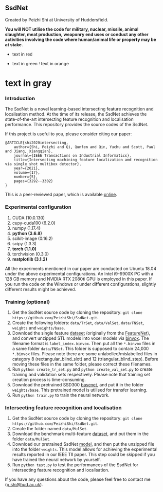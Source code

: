 ## SsdNet

Created by Peizhi Shi at University of Huddersfield. 

**You will NOT utilise the code for military, nuclear, missile, animal slaughter, meat production, weaponry end uses or conduct any other activities involving the code where human/animal life or property may be at stake.**


- text in red
+ text in green
! text in orange
# text in gray


### Introduction

The SsdNet is a novel learning-based intersecting feature recognition and localisation method. At the time of its release, the SsdNet achieves the state-of-the-art intersecting feature recognition and localisation performance. This repository provides the source codes of the SsdNet. 

If this project is useful to you, please consider citing our paper:

    @ARTICLE{shi2020intersecting,
	    author={Shi, Peizhi and Qi, Qunfen and Qin, Yuchu and Scott, Paul and Jiang, Xiangqian},
	    journal={IEEE Transactions on Industrial Informatics}, 
	    title={Intersecting machining feature localization and recognition via single shot multibox detector}, 
	    year={2021},
	    volume={17},
	    number={5},
	    pages={3292--3302}
    }

This is a peer-reviewed paper, which is available [online](https://doi.org/10.1109/TII.2020.3030620). 


### Experimental configuration

1. CUDA (10.0.130)
2. cupy-cuda100 (6.2.0)
3. numpy (1.17.4)
4. **python (3.6.8)**
5. scikit-image (0.16.2)
6. scipy (1.3.3)
7. **torch (1.1.0)**
8. torchvision (0.3.0)
9. **matplotlib (3.1.2)**

All the experiments mentioned in our paper are conducted on Ubuntu 18.04 under the above experimental configurations. An Intel i9-9900X PC with a 128 GB memory and NVIDIA RTX 2080ti GPU is employed in this paper. If you run the code on the Windows or under different configurations, slightly different results might be achieved.


### Training (optional)

1. Get the SsdNet source code by cloning the repository: `git clone https://github.com/PeizhiShi/SsdNet.git`.
2. Create the following folders: `data/TrSet`, `data/ValSet`, `data/FNSet`, `weights` and `weights/base`. 
3. Download the single feature [dataset](https://github.com/madlabub/Machining-feature-dataset) (originally from the [FeatureNet](https://doi.org/10.1016/j.cad.2018.03.006)), and convert unzipped STL models into voxel models via [binvox](https://www.patrickmin.com/binvox/). The filename format is `label_index.binvox`. Then put all the `*.binvox` files in a same folder `data/FNSet`. This folder is supposed to contain 24,000 `*.binvox` files. Please note there are some unlabelled/mislabelled files in category 8 (rectangular_blind_slot) and 12 (triangular_blind_step). Before moving these files in the same folder, please correct these filenames.
4. Run `python create_tr_set.py` and `python create_val_set.py` to create training and validation sets respectively. Please note that training set creation process is time-consuming.
5. Download the pretrained SSD300 [basenet](https://s3.amazonaws.com/amdegroot-models/ssd_300_VOC0712.pth), and put it in the folder `weights/base`. This pretrained model is utilised for transfer learning.  
6. Run `python train.py` to train the neural network. 


### Intersecting feature recognition and localisation

1. Get the SsdNet source code by cloning the repository: `git clone https://github.com/PeizhiShi/SsdNet.git`.
2. Create the folder named `data/MulSet`.
3. Download the benchmark multi-feature [dataset](https://1drv.ms/u/s!At5UoWCCWHUKafomIKnOJnsl0Dg?e=lbK8iw), and put them in the folder `data/MulSet`.
4. Download our pretrained SsdNet [model](https://1drv.ms/u/s!At5UoWCCWHUKedwHDIt8BLUTw5E?e=SbR0Xh), and then put the unzipped file into the folder `weights`. This model allows for achieving the experimental results reported in our IEEE TII paper. This step could be skipped if you have trained the neural network by yourself.  
5. Run `python test.py` to test the performances of the SsdNet for intersecting feature recognition and localisation.

If you have any questions about the code, please feel free to contact me (p.shi@hud.ac.uk).
